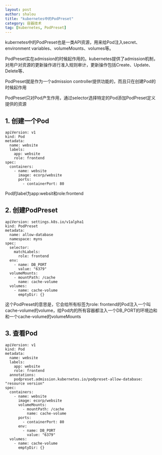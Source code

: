 ```yaml
---
layout: post
author: shalou
title: "kubernetes中的PodPreset"
category: 容器技术
tag: [kubernetes, PodPreset]
---
```


kubernetes中的PodPreset也是一类API资源，用来给Pod注入secret、environment variables、volumeMounts、volumes等。

PodPreset实在admission的时候起作用的。kubernetes提供了admission机制，对用户对资源的更新操作进行准入规则审计，更新操作包括Create、Update、Delete等、

PodPreset就是作为一个admission controller提供功能的，而且只在创建Pod的时候起作用

PodPreset只对Pod产生作用，通过selector选择特定的Pod添加PodPreset定义提供的资源

<!-- more -->

## 1. 创建一个Pod

```golang
apiVersion: v1
kind: Pod
metadata:
  name: website
  labels:
    app: website
    role: frontend
spec:
  containers:
    - name: website
      image: ecorp/website
      ports:
        - containerPort: 80
```

Pod的label为app:websit和role:frontend

## 2. 创建PodPreset

```golang
apiVersion: settings.k8s.io/v1alpha1
kind: PodPreset
metadata:
  name: allow-database
  namespace: myns
spec:
  selector:
    matchLabels:
      role: frontend
  env:
    - name: DB_PORT
      value: "6379"
  volumeMounts:
    - mountPath: /cache
      name: cache-volume
  volumes:
    - name: cache-volume
      emptyDir: {}
```

这个PodPreset的意思是，它会给所有标签为role: frontend的Pod注入一个叫cache-volume的volume，给Pod内的所有容器都注入一个DB_PORT的环境边和和一个cache-volume的volumeMounts

## 3. 查看Pod

```golang
apiVersion: v1
kind: Pod
metadata:
  name: website
  labels:
    app: website
    role: frontend
  annotations:
    podpreset.admission.kubernetes.io/podpreset-allow-database: "resource version"
spec:
  containers:
    - name: website
      image: ecorp/website
      volumeMounts:
        - mountPath: /cache
          name: cache-volume
      ports:
        - containerPort: 80
      env:
        - name: DB_PORT
          value: "6379"
  volumes:
    - name: cache-volume
      emptyDir: {}
```
